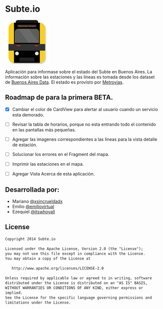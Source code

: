 # Subte.io

![Subte.io App Icon](/app/src/main/res/drawable-xxxhdpi/ic_launcher.png)

Aplicación para informase sobre el estado del Subte en Buenos Aires.
La información sobre las estaciones y las lineas es tomada desde los dataset de [Buenos Aires Data](http://data.buenosaires.gob.ar/dataset/subterraneos).
El estado es provisto por [Metrovias](http://www.metrovias.com.ar).


## Roadmap de para la primera BETA.

- [x] Cambiar el color de CardView para alertar al usuario cuando un servicio esta demorado.
- [ ] Revisar la tabla de horarios, porque no esta entrando todo el contenido en las pantallas más pequeñas.
- [ ] Agregar las imagenes correspondientes a las lineas para la vista detalle de estación.
- [ ] Solucionar los errores en el Fragment del mapa.
- [ ] Imprimir las estaciones en el mapa.
- [ ] Agregar Vista Acerca de esta aplicación.


## Desarrollada por:

- Mariano  [@xsincrueldadx](https://twitter.com/xsincrueldadx)
- Emilio   [@emiliovirtual](https://twitter.com/emiliovirtual)
- Ezequiel [@itswhoyall](https://twitter.com/itswhoyall)


## License

    Copyright 2014 Subte.io

    Licensed under the Apache License, Version 2.0 (the "License");
    you may not use this file except in compliance with the License.
    You may obtain a copy of the License at

       http://www.apache.org/licenses/LICENSE-2.0

    Unless required by applicable law or agreed to in writing, software
    distributed under the License is distributed on an "AS IS" BASIS,
    WITHOUT WARRANTIES OR CONDITIONS OF ANY KIND, either express or implied.
    See the License for the specific language governing permissions and
    limitations under the License.
